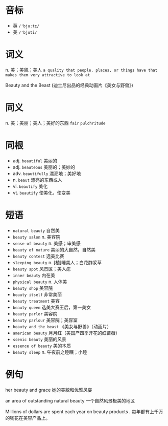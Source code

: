 # 音标

- 英 `/'bjuːtɪ/`
- 美 `/'bjuti/`

# 词义

n. 美；美貌；美人
`a quality that people, places, or things have that makes them very attractive to look at`



Beauty and the Beast (迪士尼出品的经典动画片《美女与野兽》)

# 同义

n. 美；美丽；美人；美好的东西
`fair` `pulchritude`

# 同根

- adj. `beautiful` 美丽的
- adj. `beauteous` 美丽的；美妙的
- adv. `beautifully` 漂亮地；美好地
- n. `beaut` 漂亮的东西或人
- vi. `beautify` 美化
- vt. `beautify` 使美化，使变美

# 短语

- `natural beauty` 自然美
- `beauty salon` n. 美容院
- `sense of beauty` n. 美感；审美感
- `beauty of nature` 美丽的大自然，自然美
- `beauty contest` 选美比赛
- `sleeping beauty` n. [植]睡美人；白花酢浆草
- `beauty spot` 风景区；美人痣
- `inner beauty` 内在美
- `physical beauty` n. 人体美
- `beauty shop` 美容院
- `beauty itself` 非常美丽
- `beauty treatment` 美容
- `beauty queen` 选美大赛王后，第一美女
- `beauty parlor` 美容院
- `beauty parlour` 美容院；美容室
- `beauty and the beast` 《美女与野兽》（动画片）
- `american beauty` 月月红（美国产四季开花的红蔷薇）
- `scenic beauty` 美丽的风景
- `essence of beauty` 美的本质
- `beauty sleep` n. 午夜前之睡眠；小睡

# 例句

her beauty and grace
她的美貌和优雅风姿

an area of outstanding natural beauty
一个自然风景极美的地区

Millions of dollars are spent each year on beauty products .
每年都有上千万的钱花在美容产品上。


